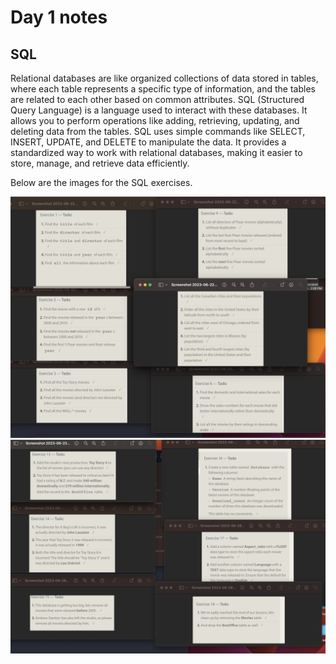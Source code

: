 # Day 1 notes

## SQL 

Relational databases are like organized collections of data stored in tables, where each table represents a specific type of information, and the tables are related to each other based on common attributes. SQL (Structured Query Language) is a language used to interact with these databases. It allows you to perform operations like adding, retrieving, updating, and deleting data from the tables. SQL uses simple commands like SELECT, INSERT, UPDATE, and DELETE to manipulate the data. It provides a standardized way to work with relational databases, making it easier to store, manage, and retrieve data efficiently.

Below are the images for the SQL exercises.

![image](./img/1-6.png)
![image](./img/13-18.png)